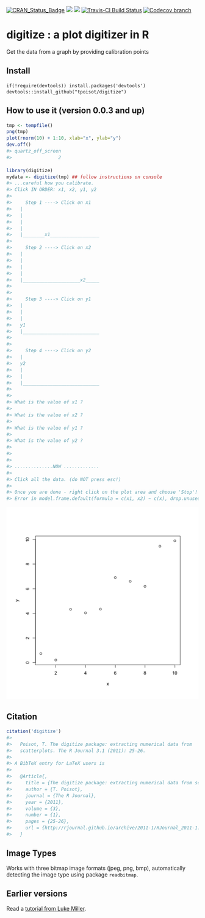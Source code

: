 
<!-- README.md is generated from README.Rmd. Please edit that file -->

[![CRAN_Status_Badge](http://www.r-pkg.org/badges/version/digitize)](http://cran.r-project.org/package=digitize)
![](http://cranlogs.r-pkg.org/badges/digitize?color=yellow)
![](http://cranlogs.r-pkg.org/badges/grand-total/digitize?color=yellowgreen)
[![Travis-CI Build Status](https://travis-ci.org/ashander/digitize.svg?branch=master)](https://travis-ci.org/ashander/digitize)
[![Codecov branch](https://img.shields.io/codecov/c/github/ashander/digitize/master.svg?maxAge=2592000)](https://codecov.io/gh/ashander/digitize)


digitize : a plot digitizer in R
===============

Get the data from a graph by providing calibration points

## Install

```
if(!require(devtools)) install.packages('devtools')
devtools::install_github("tpoisot/digitize")
```

## How to use it (version 0.0.3 and up)


```r
tmp <- tempfile()
png(tmp)
plot(rnorm(10) + 1:10, xlab="x", ylab="y")
dev.off()
#> quartz_off_screen 
#>                 2

library(digitize)
mydata <- digitize(tmp) ## follow instructions on console
#> ...careful how you calibrate.
#> Click IN ORDER: x1, x2, y1, y2
#> 
#>     Step 1 ----> Click on x1
#>   |
#>   |
#>   |
#>   |
#>   |________x1__________________
#>    
#>     Step 2 ----> Click on x2
#>   |
#>   |
#>   |
#>   |
#>   |_____________________x2_____
#>   
#>  
#>     Step 3 ----> Click on y1
#>   |
#>   |
#>   |
#>   y1
#>   |____________________________
#>   
#>  
#>     Step 4 ----> Click on y2
#>   |
#>   y2
#>   |
#>   |
#>   |____________________________
#>   
#> 
#> What is the value of x1 ?
#> 
#> What is the value of x2 ?
#> 
#> What is the value of y1 ?
#> 
#> What is the value of y2 ?
#> 
#> 
#> 
#> ..............NOW .............
#> 
#> Click all the data. (do NOT press esc!)
#> 
#> Once you are done - right click on the plot area and choose 'Stop'!
#> Error in model.frame.default(formula = c(x1, x2) ~ c(x), drop.unused.levels = TRUE): invalid type (NULL) for variable 'c(x)'
```

![plot of chunk example](README-example-1.png)

## Citation


```r
citation('digitize')
#> 
#>   Poisot, T. The digitize package: extracting numerical data from
#>   scatterplots. The R Journal 3.1 (2011): 25-26.
#> 
#> A BibTeX entry for LaTeX users is
#> 
#>   @Article{,
#>     title = {The digitize package: extracting numerical data from scatterplots},
#>     author = {T. Poisot},
#>     journal = {The R Journal},
#>     year = {2011},
#>     volume = {3},
#>     number = {1},
#>     pages = {25-26},
#>     url = {http://rjournal.github.io/archive/2011-1/RJournal_2011-1.pdf#page=25},
#>   }
```

## Image Types


Works with three bitmap image formats (jpeg, png, bmp), automatically detecting
the image type using package `readbitmap`.

## Earlier versions

Read a [tutorial from Luke Miller](http://lukemiller.org/index.php/2011/06/digitizing-data-from-old-plots-using-digitize/).
